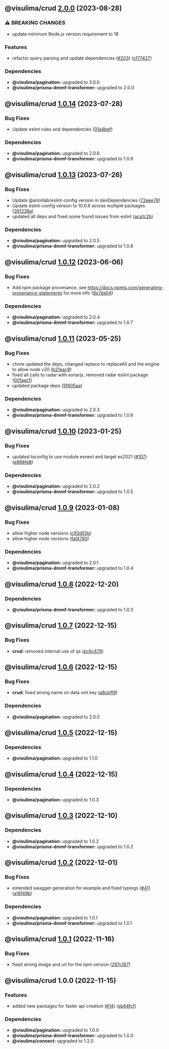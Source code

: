 ## @visulima/crud [2.0.0](https://github.com/visulima/visulima/compare/@visulima/crud@1.0.14...@visulima/crud@2.0.0) (2023-08-28)


### ⚠ BREAKING CHANGES

* update minimum Node.js version requirement to 18

### Features

* refactor query parsing and update dependencies ([#203](https://github.com/visulima/visulima/issues/203)) ([cf77427](https://github.com/visulima/visulima/commit/cf7742795f970ebeeb5da22a82fd17750028ee87))



### Dependencies

* **@visulima/pagination:** upgraded to 3.0.0
* **@visulima/prisma-dmmf-transformer:** upgraded to 2.0.0

## @visulima/crud [1.0.14](https://github.com/visulima/visulima/compare/@visulima/crud@1.0.13...@visulima/crud@1.0.14) (2023-07-28)


### Bug Fixes

* Update eslint rules and dependencies ([01a4bef](https://github.com/visulima/visulima/commit/01a4beff467091ac2d2fc6f342d274d282391842))



### Dependencies

* **@visulima/pagination:** upgraded to 2.0.6
* **@visulima/prisma-dmmf-transformer:** upgraded to 1.0.9

## @visulima/crud [1.0.13](https://github.com/visulima/visulima/compare/@visulima/crud@1.0.12...@visulima/crud@1.0.13) (2023-07-26)


### Bug Fixes

* Update @anolilab/eslint-config version in devDependencies ([72eee78](https://github.com/visulima/visulima/commit/72eee78215bd25429befb37d44179bda0356e954))
* Update eslint-config version to 10.0.6 across multiple packages ([391238a](https://github.com/visulima/visulima/commit/391238ab4d00335e4ad47d7b705960d0af9a5412))
* updated all deps and fixed some found issues from eslint ([aca1c2b](https://github.com/visulima/visulima/commit/aca1c2b0e8dd86f3d66b4bbbb7755179035180f3))



### Dependencies

* **@visulima/pagination:** upgraded to 2.0.5
* **@visulima/prisma-dmmf-transformer:** upgraded to 1.0.8

## @visulima/crud [1.0.12](https://github.com/visulima/visulima/compare/@visulima/crud@1.0.11...@visulima/crud@1.0.12) (2023-06-06)


### Bug Fixes

* Add npm package provenance, see https://docs.npmjs.com/generating-provenance-statements for more info ([9e7da04](https://github.com/visulima/visulima/commit/9e7da0491584e16a806fc7575c00080f192ec15e))



### Dependencies

* **@visulima/pagination:** upgraded to 2.0.4
* **@visulima/prisma-dmmf-transformer:** upgraded to 1.0.7

## @visulima/crud [1.0.11](https://github.com/visulima/visulima/compare/@visulima/crud@1.0.10...@visulima/crud@1.0.11) (2023-05-25)


### Bug Fixes

* chore updated the deps, changed replace to replaceAll and the engine to allow node v20 ([b21eac9](https://github.com/visulima/visulima/commit/b21eac970db2f10be9033d4e1279373a4a4c1ef7))
* fixed all calls to radar with sonarjs, removed radar eslint package ([001aecf](https://github.com/visulima/visulima/commit/001aecf78dde134bade44f382698d52eedbd3bbe))
* updated package deps ([5f605aa](https://github.com/visulima/visulima/commit/5f605aab74a7c1f4cbdfe4502363e36d57716921))



### Dependencies

* **@visulima/pagination:** upgraded to 2.0.3
* **@visulima/prisma-dmmf-transformer:** upgraded to 1.0.6

## @visulima/crud [1.0.10](https://github.com/visulima/visulima/compare/@visulima/crud@1.0.9...@visulima/crud@1.0.10) (2023-01-25)


### Bug Fixes

* updated tsconfig to use module esnext and target es2021 ([#107](https://github.com/visulima/visulima/issues/107)) ([e888fe8](https://github.com/visulima/visulima/commit/e888fe8d15c99453a3c04f2cf9d2f6c69c158648))



### Dependencies

* **@visulima/pagination:** upgraded to 2.0.2
* **@visulima/prisma-dmmf-transformer:** upgraded to 1.0.5

## @visulima/crud [1.0.9](https://github.com/visulima/visulima/compare/@visulima/crud@1.0.8...@visulima/crud@1.0.9) (2023-01-08)


### Bug Fixes

* allow higher node versions ([c93d55b](https://github.com/visulima/visulima/commit/c93d55b80135282235e933da52d9c88ade3073a8))
* allow higher node versions ([faf4780](https://github.com/visulima/visulima/commit/faf478069f3508249db22ed2171ddee4fa380122))



### Dependencies

* **@visulima/pagination:** upgraded to 2.0.1
* **@visulima/prisma-dmmf-transformer:** upgraded to 1.0.4

## @visulima/crud [1.0.8](https://github.com/visulima/visulima/compare/@visulima/crud@1.0.7...@visulima/crud@1.0.8) (2022-12-20)



### Dependencies

* **@visulima/prisma-dmmf-transformer:** upgraded to 1.0.3

## @visulima/crud [1.0.7](https://github.com/visulima/visulima/compare/@visulima/crud@1.0.6...@visulima/crud@1.0.7) (2022-12-15)


### Bug Fixes

* **crud:** removed internal use of qs ([ec8c478](https://github.com/visulima/visulima/commit/ec8c47879a49f37957e2ec4fb366fb05140f511f))

## @visulima/crud [1.0.6](https://github.com/visulima/visulima/compare/@visulima/crud@1.0.5...@visulima/crud@1.0.6) (2022-12-15)


### Bug Fixes

* **crud:** fixed wrong name on data xml key ([a8cbff9](https://github.com/visulima/visulima/commit/a8cbff91b9d307ae15193d53511f3ed70cc27d01))



### Dependencies

* **@visulima/pagination:** upgraded to 2.0.0

## @visulima/crud [1.0.5](https://github.com/visulima/visulima/compare/@visulima/crud@1.0.4...@visulima/crud@1.0.5) (2022-12-15)



### Dependencies

* **@visulima/pagination:** upgraded to 1.1.0

## @visulima/crud [1.0.4](https://github.com/visulima/visulima/compare/@visulima/crud@1.0.3...@visulima/crud@1.0.4) (2022-12-15)



### Dependencies

* **@visulima/pagination:** upgraded to 1.0.3

## @visulima/crud [1.0.3](https://github.com/visulima/visulima/compare/@visulima/crud@1.0.2...@visulima/crud@1.0.3) (2022-12-10)



### Dependencies

* **@visulima/pagination:** upgraded to 1.0.2
* **@visulima/prisma-dmmf-transformer:** upgraded to 1.0.2

## @visulima/crud [1.0.2](https://github.com/visulima/visulima/compare/@visulima/crud@1.0.1...@visulima/crud@1.0.2) (2022-12-01)


### Bug Fixes

* extended swagger generation for example and fixed typings ([#41](https://github.com/visulima/visulima/issues/41)) ([a16f49b](https://github.com/visulima/visulima/commit/a16f49b70f78763a63525e0d328bd2a597b183f7))



### Dependencies

* **@visulima/pagination:** upgraded to 1.0.1
* **@visulima/prisma-dmmf-transformer:** upgraded to 1.0.1

## @visulima/crud [1.0.1](https://github.com/visulima/visulima/compare/@visulima/crud@1.0.0...@visulima/crud@1.0.1) (2022-11-16)


### Bug Fixes

* fixed wrong image and url for the npm version ([297c187](https://github.com/visulima/visulima/commit/297c187d07ca7fb82d25fd46defe4f320c514de9))

## @visulima/crud 1.0.0 (2022-11-15)


### Features

* added new packages for faster api creation ([#14](https://github.com/visulima/visulima/issues/14)) ([eb64fcf](https://github.com/visulima/visulima/commit/eb64fcf33f2a75ea48262ad6e71f80e159a93972))



### Dependencies

* **@visulima/pagination:** upgraded to 1.0.0
* **@visulima/prisma-dmmf-transformer:** upgraded to 1.0.0
* **@visulima/connect:** upgraded to 1.2.0
